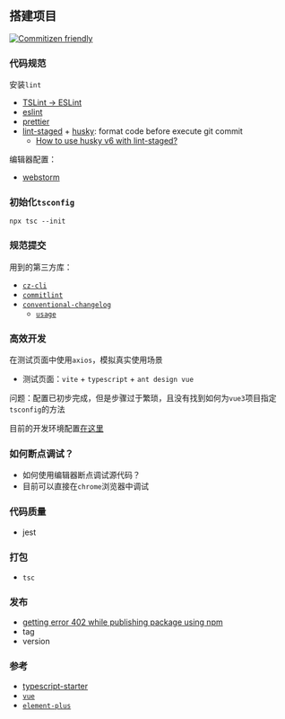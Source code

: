 ## 搭建项目

[![Commitizen friendly](https://img.shields.io/badge/commitizen-friendly-brightgreen.svg)](http://commitizen.github.io/cz-cli/)

### 代码规范

安装`lint`

* [TSLint -> ESLint](https://github.com/palantir/tslint/issues/4534)
* [eslint](https://eslint.org/docs/user-guide/getting-started)
* [prettier](https://prettier.io/docs/en/install.html)
* [lint-staged](https://www.npmjs.com/package/lint-staged) + [husky](https://github.com/typicode/husky): format code
  before execute git commit
  * [How to use husky v6 with lint-staged?](https://github.com/typicode/husky/issues/949)

编辑器配置：

* [webstorm](https://prettier.io/docs/en/webstorm.html)

### 初始化`tsconfig`

```shell
npx tsc --init
```

### 规范提交

用到的第三方库：

* [`cz-cli`](https://github.com/commitizen/cz-cli)
* [`commitlint`](https://github.com/conventional-changelog/commitlint)
* [`conventional-changelog`](https://github.com/conventional-changelog/conventional-changelog)
  * [`usage`](https://github.com/conventional-changelog/conventional-changelog/tree/master/packages/conventional-changelog)

### 高效开发

在测试页面中使用`axios`，模拟真实使用场景

* 测试页面：`vite` + `typescript` + `ant design vue`

问题：配置已初步完成，但是步骤过于繁琐，且没有找到如何为`vue3`项目指定`tsconfig`的方法

目前的开发环境配置[在这里](https://github.com/wangkaiwd/typescript-axios/blob/master/website/readme.md)

### 如何断点调试？
* 如何使用编辑器断点调试源代码？
* 目前可以直接在`chrome`浏览器中调试

### 代码质量

* jest

### 打包

* `tsc`

### 发布

* [getting error 402 while publishing package using npm](https://stackoverflow.com/q/41981686)
* tag
* version

### 参考

* [typescript-starter](https://github.com/bitjson/typescript-starter)
* [`vue`](https://github.com/vuejs/vue-next)
* [`element-plus`](https://github.com/element-plus/element-plus)